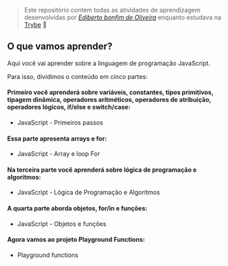 > Este repositório contém todas as atividades de aprendizagem desenvolvidas por _[Ediberto bonfim de Oliveira](https://www.linkedin.com/in/ediberto-b-oliveira-872926178/)_ enquanto estudava na [Trybe](https://www.betrybe.com/) :rocket:

## O que vamos aprender?

Aqui você vai aprender sobre a linguagem de programação JavaScript.

Para isso, dividimos o conteúdo em cinco partes:

#### Primeiro você aprenderá sobre variáveis, constantes, tipos primitivos, tipagem dinâmica, operadores aritméticos, operadores de atribuição, operadores lógicos, if/else e switch/case:

- JavaScript - Primeiros passos

#### Essa parte apresenta arrays e for:

- JavaScript - Array e loop For

#### Na terceira parte você aprenderá sobre lógica de programação e algoritmos:

- JavaScript - Lógica de Programação e Algoritmos

#### A quarta parte aborda objetos, for/in e funções:

- JavaScript - Objetos e funções

#### Agora vamos ao projeto Playground Functions:

- Playground functions

